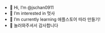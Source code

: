 - 👋 Hi, I’m @jschan0911
- 👀 I’m interested in 멋사
- 🌱 I’m currently learning 애플스토어 따라 만들기!
- 🦁 놀러와주셔서 감사합니다
<!---
jschan0911/jschan0911 is a ✨ special ✨ repository because its `README.md` (this file) appears on your GitHub profile.
You can click the Preview link to take a look at your changes.
--->
